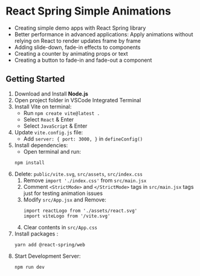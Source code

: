 # React Spring Simple Animations

- Creating simple demo apps with React Spring library 
- Better performance in advanced applications: Apply animations without relying on React to render updates frame by frame 
- Adding slide-down, fade-in effects to components 
- Creating a counter by animating props or text
- Creating a button to fade-in and fade-out a component


## Getting Started

1. Download and Install **Node.js**
2. Open project folder in VSCode Integrated Terminal
3. Install Vite on terminal:
    - Run `npm create vite@latest .`
    - Select `React` & Enter
    - Select `JavaScript` & Enter
4. Update `vite.config.js` file:
    - Add `server: { port: 3000, }` in `defineConfig()`
5. Install dependencies:
    - Open terminal and run:
     ```
     npm install
     ```
6. Delete: `public/vite.svg`, `src/assets`, `src/index.css`
    1. Remove `import './index.css'` from `src/main.jsx`
    2. Comment `<StrictMode>` and `</StrictMode>` tags in `src/main.jsx` tags just for testing animation issues 
    2. Modify `src/App.jsx` and Remove:
        ```
        import reactLogo from './assets/react.svg'
        import viteLogo from '/vite.svg'
        ```
    3. Clear contents in `src/App.css`
7. Install packages : 
    ```
    yarn add @react-spring/web
    ```
8. Start Development Server: 
    ```
    npm run dev 
    ```